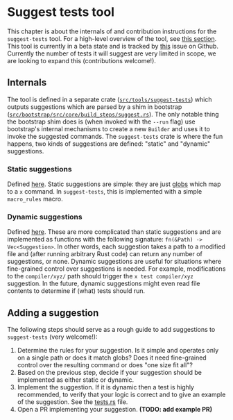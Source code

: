 # Suggest tests tool

This chapter is about the internals of and contribution instructions for the
`suggest-tests` tool. For a high-level overview of the tool, see
[this section](../building/suggested.md#x-suggest). This tool is currently in a
beta state and is tracked by [this](https://github.com/rust-lang/rust/issues/109933)
issue on Github. Currently the number of tests it will suggest are very limited
in scope, we are looking to expand this (contributions welcome!).

## Internals

The tool is defined in a separate crate ([`src/tools/suggest-tests`](https://github.com/rust-lang/rust/blob/master/src/tools/suggest-tests))
which outputs suggestions which are parsed by a shim in bootstrap
([`src/bootstrap/src/core/build_steps/suggest.rs`](https://github.com/rust-lang/rust/blob/master/src/bootstrap/src/core/build_steps/suggest.rs)).
The only notable thing the bootstrap shim does is (when invoked with the
`--run` flag) use bootstrap's internal mechanisms to create a new `Builder` and
uses it to invoke the suggested commands. The `suggest-tests` crate is where the
fun happens, two kinds of suggestions are defined: "static" and "dynamic"
suggestions.

### Static suggestions

Defined [here](https://github.com/rust-lang/rust/blob/master/src/tools/suggest-tests/src/static_suggestions.rs).
Static suggestions are simple: they are just [globs](https://crates.io/crates/glob)
which map to a `x` command. In `suggest-tests`, this is implemented with a
simple `macro_rules` macro.

### Dynamic suggestions

Defined [here](https://github.com/rust-lang/rust/blob/master/src/tools/suggest-tests/src/dynamic_suggestions.rs).
These are more complicated than static suggestions and are implemented as
functions with the following signature: `fn(&Path) -> Vec<Suggestion>`. In
other words, each suggestion takes a path to a modified file and (after running
arbitrary Rust code) can return any number of suggestions, or none. Dynamic
suggestions are useful for situations where fine-grained control over
suggestions is needed. For example, modifications to the `compiler/xyz/` path
should trigger the `x test compiler/xyz` suggestion. In the future, dynamic
suggestions might even read file contents to determine if (what) tests should
run.

## Adding a suggestion

The following steps should serve as a rough guide to add suggestions to
`suggest-tests` (very welcome!):

1. Determine the rules for your suggestion. Is it simple and operates only on
   a single path or does it match globs? Does it need fine-grained control over
   the resulting command or does "one size fit all"?
2. Based on the previous step, decide if your suggestion should be implemented
   as either static or dynamic.
3. Implement the suggestion. If it is dynamic then a test is highly recommended,
   to verify that your logic is correct and to give an example of the suggestion.
   See the [tests.rs](https://github.com/rust-lang/rust/blob/master/src/tools/suggest-tests/src/tests.rs)
   file.
4. Open a PR implementing your suggestion. **(TODO: add example PR)**
